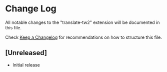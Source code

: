 # Change Log

All notable changes to the "translate-tw2" extension will be documented in this file.

Check [Keep a Changelog](http://keepachangelog.com/) for recommendations on how to structure this file.

## [Unreleased]

- Initial release